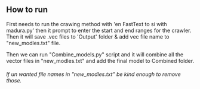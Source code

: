 ## How to run
First needs to run the crawing method with 'en FastText to si with madura.py' then it prompt to enter the start and end ranges for the crawler. Then it will save .vec files to 'Output' folder & add vec file name to "new_modles.txt" file.
 
Then we can run "Combine_models.py" script and it will combine all the vector files in "new_modles.txt" and add the final model to Combined folder.

###### If un wanted file names in "new_modles.txt" be kind enough to remove those.